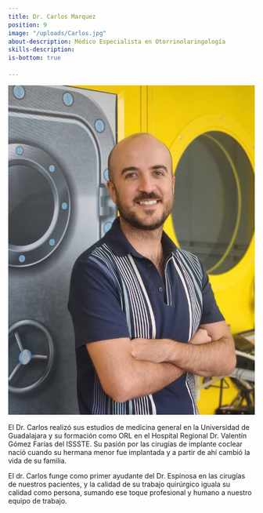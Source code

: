 ```yaml
---
title: Dr. Carlos Marquez
position: 9
image: "/uploads/Carlos.jpg"
about-description: Médico Especialista en Otorrinolaringología
skills-description:
is-bottom: true

---
```

![Carlos.jpg](/uploads/Carlos.jpg)

El Dr. Carlos realizó sus estudios de medicina general en la Universidad de Guadalajara y su formación como ORL en el Hospital Regional Dr. Valentín Gómez Farías del ISSSTE. Su pasión por las cirugías de implante coclear nació cuando su hermana menor fue implantada y a partir de ahí cambió la vida de su familia.  

El dr. Carlos funge como primer ayudante del Dr. Espinosa en las cirugías de nuestros pacientes, y la calidad de su trabajo quirúrgico iguala su calidad como persona, sumando ese toque profesional y humano a nuestro equipo de trabajo.  
